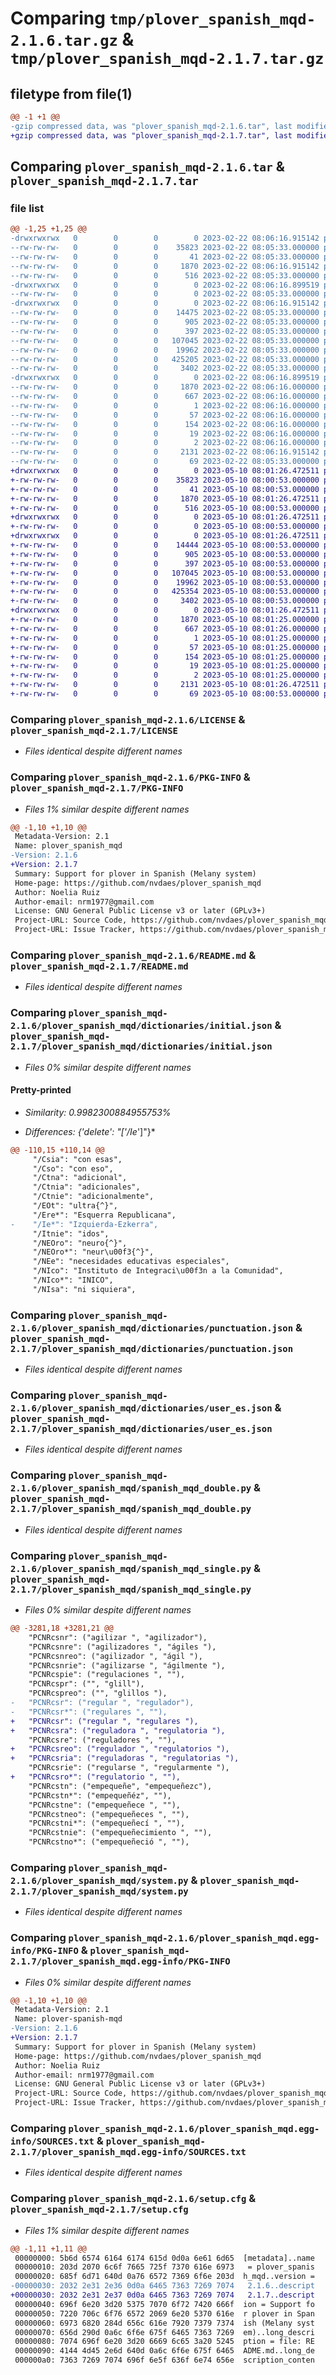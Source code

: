 # Comparing `tmp/plover_spanish_mqd-2.1.6.tar.gz` & `tmp/plover_spanish_mqd-2.1.7.tar.gz`

## filetype from file(1)

```diff
@@ -1 +1 @@
-gzip compressed data, was "plover_spanish_mqd-2.1.6.tar", last modified: Wed Feb 22 08:06:16 2023, max compression
+gzip compressed data, was "plover_spanish_mqd-2.1.7.tar", last modified: Wed May 10 08:01:26 2023, max compression
```

## Comparing `plover_spanish_mqd-2.1.6.tar` & `plover_spanish_mqd-2.1.7.tar`

### file list

```diff
@@ -1,25 +1,25 @@
-drwxrwxrwx   0        0        0        0 2023-02-22 08:06:16.915142 plover_spanish_mqd-2.1.6/
--rw-rw-rw-   0        0        0    35823 2023-02-22 08:05:33.000000 plover_spanish_mqd-2.1.6/LICENSE
--rw-rw-rw-   0        0        0       41 2023-02-22 08:05:33.000000 plover_spanish_mqd-2.1.6/MANIFEST.in
--rw-rw-rw-   0        0        0     1870 2023-02-22 08:06:16.915142 plover_spanish_mqd-2.1.6/PKG-INFO
--rw-rw-rw-   0        0        0      516 2023-02-22 08:05:33.000000 plover_spanish_mqd-2.1.6/README.md
-drwxrwxrwx   0        0        0        0 2023-02-22 08:06:16.899519 plover_spanish_mqd-2.1.6/plover_spanish_mqd/
--rw-rw-rw-   0        0        0        0 2023-02-22 08:05:33.000000 plover_spanish_mqd-2.1.6/plover_spanish_mqd/__init__.py
-drwxrwxrwx   0        0        0        0 2023-02-22 08:06:16.915142 plover_spanish_mqd-2.1.6/plover_spanish_mqd/dictionaries/
--rw-rw-rw-   0        0        0    14475 2023-02-22 08:05:33.000000 plover_spanish_mqd-2.1.6/plover_spanish_mqd/dictionaries/initial.json
--rw-rw-rw-   0        0        0      905 2023-02-22 08:05:33.000000 plover_spanish_mqd-2.1.6/plover_spanish_mqd/dictionaries/punctuation.json
--rw-rw-rw-   0        0        0      397 2023-02-22 08:05:33.000000 plover_spanish_mqd-2.1.6/plover_spanish_mqd/dictionaries/spanish_mqd.py
--rw-rw-rw-   0        0        0   107045 2023-02-22 08:05:33.000000 plover_spanish_mqd-2.1.6/plover_spanish_mqd/dictionaries/user_es.json
--rw-rw-rw-   0        0        0    19962 2023-02-22 08:05:33.000000 plover_spanish_mqd-2.1.6/plover_spanish_mqd/spanish_mqd_double.py
--rw-rw-rw-   0        0        0   425205 2023-02-22 08:05:33.000000 plover_spanish_mqd-2.1.6/plover_spanish_mqd/spanish_mqd_single.py
--rw-rw-rw-   0        0        0     3402 2023-02-22 08:05:33.000000 plover_spanish_mqd-2.1.6/plover_spanish_mqd/system.py
-drwxrwxrwx   0        0        0        0 2023-02-22 08:06:16.899519 plover_spanish_mqd-2.1.6/plover_spanish_mqd.egg-info/
--rw-rw-rw-   0        0        0     1870 2023-02-22 08:06:16.000000 plover_spanish_mqd-2.1.6/plover_spanish_mqd.egg-info/PKG-INFO
--rw-rw-rw-   0        0        0      667 2023-02-22 08:06:16.000000 plover_spanish_mqd-2.1.6/plover_spanish_mqd.egg-info/SOURCES.txt
--rw-rw-rw-   0        0        0        1 2023-02-22 08:06:16.000000 plover_spanish_mqd-2.1.6/plover_spanish_mqd.egg-info/dependency_links.txt
--rw-rw-rw-   0        0        0       57 2023-02-22 08:06:16.000000 plover_spanish_mqd-2.1.6/plover_spanish_mqd.egg-info/entry_points.txt
--rw-rw-rw-   0        0        0      154 2023-02-22 08:06:16.000000 plover_spanish_mqd-2.1.6/plover_spanish_mqd.egg-info/requires.txt
--rw-rw-rw-   0        0        0       19 2023-02-22 08:06:16.000000 plover_spanish_mqd-2.1.6/plover_spanish_mqd.egg-info/top_level.txt
--rw-rw-rw-   0        0        0        2 2023-02-22 08:06:16.000000 plover_spanish_mqd-2.1.6/plover_spanish_mqd.egg-info/zip-safe
--rw-rw-rw-   0        0        0     2131 2023-02-22 08:06:16.915142 plover_spanish_mqd-2.1.6/setup.cfg
--rw-rw-rw-   0        0        0       69 2023-02-22 08:05:33.000000 plover_spanish_mqd-2.1.6/setup.py
+drwxrwxrwx   0        0        0        0 2023-05-10 08:01:26.472511 plover_spanish_mqd-2.1.7/
+-rw-rw-rw-   0        0        0    35823 2023-05-10 08:00:53.000000 plover_spanish_mqd-2.1.7/LICENSE
+-rw-rw-rw-   0        0        0       41 2023-05-10 08:00:53.000000 plover_spanish_mqd-2.1.7/MANIFEST.in
+-rw-rw-rw-   0        0        0     1870 2023-05-10 08:01:26.472511 plover_spanish_mqd-2.1.7/PKG-INFO
+-rw-rw-rw-   0        0        0      516 2023-05-10 08:00:53.000000 plover_spanish_mqd-2.1.7/README.md
+drwxrwxrwx   0        0        0        0 2023-05-10 08:01:26.472511 plover_spanish_mqd-2.1.7/plover_spanish_mqd/
+-rw-rw-rw-   0        0        0        0 2023-05-10 08:00:53.000000 plover_spanish_mqd-2.1.7/plover_spanish_mqd/__init__.py
+drwxrwxrwx   0        0        0        0 2023-05-10 08:01:26.472511 plover_spanish_mqd-2.1.7/plover_spanish_mqd/dictionaries/
+-rw-rw-rw-   0        0        0    14444 2023-05-10 08:00:53.000000 plover_spanish_mqd-2.1.7/plover_spanish_mqd/dictionaries/initial.json
+-rw-rw-rw-   0        0        0      905 2023-05-10 08:00:53.000000 plover_spanish_mqd-2.1.7/plover_spanish_mqd/dictionaries/punctuation.json
+-rw-rw-rw-   0        0        0      397 2023-05-10 08:00:53.000000 plover_spanish_mqd-2.1.7/plover_spanish_mqd/dictionaries/spanish_mqd.py
+-rw-rw-rw-   0        0        0   107045 2023-05-10 08:00:53.000000 plover_spanish_mqd-2.1.7/plover_spanish_mqd/dictionaries/user_es.json
+-rw-rw-rw-   0        0        0    19962 2023-05-10 08:00:53.000000 plover_spanish_mqd-2.1.7/plover_spanish_mqd/spanish_mqd_double.py
+-rw-rw-rw-   0        0        0   425354 2023-05-10 08:00:53.000000 plover_spanish_mqd-2.1.7/plover_spanish_mqd/spanish_mqd_single.py
+-rw-rw-rw-   0        0        0     3402 2023-05-10 08:00:53.000000 plover_spanish_mqd-2.1.7/plover_spanish_mqd/system.py
+drwxrwxrwx   0        0        0        0 2023-05-10 08:01:26.472511 plover_spanish_mqd-2.1.7/plover_spanish_mqd.egg-info/
+-rw-rw-rw-   0        0        0     1870 2023-05-10 08:01:25.000000 plover_spanish_mqd-2.1.7/plover_spanish_mqd.egg-info/PKG-INFO
+-rw-rw-rw-   0        0        0      667 2023-05-10 08:01:26.000000 plover_spanish_mqd-2.1.7/plover_spanish_mqd.egg-info/SOURCES.txt
+-rw-rw-rw-   0        0        0        1 2023-05-10 08:01:25.000000 plover_spanish_mqd-2.1.7/plover_spanish_mqd.egg-info/dependency_links.txt
+-rw-rw-rw-   0        0        0       57 2023-05-10 08:01:25.000000 plover_spanish_mqd-2.1.7/plover_spanish_mqd.egg-info/entry_points.txt
+-rw-rw-rw-   0        0        0      154 2023-05-10 08:01:25.000000 plover_spanish_mqd-2.1.7/plover_spanish_mqd.egg-info/requires.txt
+-rw-rw-rw-   0        0        0       19 2023-05-10 08:01:25.000000 plover_spanish_mqd-2.1.7/plover_spanish_mqd.egg-info/top_level.txt
+-rw-rw-rw-   0        0        0        2 2023-05-10 08:01:25.000000 plover_spanish_mqd-2.1.7/plover_spanish_mqd.egg-info/zip-safe
+-rw-rw-rw-   0        0        0     2131 2023-05-10 08:01:26.472511 plover_spanish_mqd-2.1.7/setup.cfg
+-rw-rw-rw-   0        0        0       69 2023-05-10 08:00:53.000000 plover_spanish_mqd-2.1.7/setup.py
```

### Comparing `plover_spanish_mqd-2.1.6/LICENSE` & `plover_spanish_mqd-2.1.7/LICENSE`

 * *Files identical despite different names*

### Comparing `plover_spanish_mqd-2.1.6/PKG-INFO` & `plover_spanish_mqd-2.1.7/PKG-INFO`

 * *Files 1% similar despite different names*

```diff
@@ -1,10 +1,10 @@
 Metadata-Version: 2.1
 Name: plover_spanish_mqd
-Version: 2.1.6
+Version: 2.1.7
 Summary: Support for plover in Spanish (Melany system)
 Home-page: https://github.com/nvdaes/plover_spanish_mqd
 Author: Noelia Ruiz
 Author-email: nrm1977@gmail.com
 License: GNU General Public License v3 or later (GPLv3+)
 Project-URL: Source Code, https://github.com/nvdaes/plover_spanish_mqd
 Project-URL: Issue Tracker, https://github.com/nvdaes/plover_spanish_mqd/issues
```

### Comparing `plover_spanish_mqd-2.1.6/README.md` & `plover_spanish_mqd-2.1.7/README.md`

 * *Files identical despite different names*

### Comparing `plover_spanish_mqd-2.1.6/plover_spanish_mqd/dictionaries/initial.json` & `plover_spanish_mqd-2.1.7/plover_spanish_mqd/dictionaries/initial.json`

 * *Files 0% similar despite different names*

#### Pretty-printed

 * *Similarity: 0.9982300884955753%*

 * *Differences: {'delete': "['/Ie*']"}*

```diff
@@ -110,15 +110,14 @@
     "/Csia": "con esas",
     "/Cso": "con eso",
     "/Ctna": "adicional",
     "/Ctnia": "adicionales",
     "/Ctnie": "adicionalmente",
     "/EOt": "ultra{^}",
     "/Ere*": "Esquerra Republicana",
-    "/Ie*": "Izquierda-Ezkerra",
     "/Itnie": "idos",
     "/NEOro": "neuro{^}",
     "/NEOro*": "neur\u00f3{^}",
     "/NEe": "necesidades educativas especiales",
     "/NIco": "Instituto de Integraci\u00f3n a la Comunidad",
     "/NIco*": "INICO",
     "/NIsa": "ni siquiera",
```

### Comparing `plover_spanish_mqd-2.1.6/plover_spanish_mqd/dictionaries/punctuation.json` & `plover_spanish_mqd-2.1.7/plover_spanish_mqd/dictionaries/punctuation.json`

 * *Files identical despite different names*

### Comparing `plover_spanish_mqd-2.1.6/plover_spanish_mqd/dictionaries/user_es.json` & `plover_spanish_mqd-2.1.7/plover_spanish_mqd/dictionaries/user_es.json`

 * *Files identical despite different names*

### Comparing `plover_spanish_mqd-2.1.6/plover_spanish_mqd/spanish_mqd_double.py` & `plover_spanish_mqd-2.1.7/plover_spanish_mqd/spanish_mqd_double.py`

 * *Files identical despite different names*

### Comparing `plover_spanish_mqd-2.1.6/plover_spanish_mqd/spanish_mqd_single.py` & `plover_spanish_mqd-2.1.7/plover_spanish_mqd/spanish_mqd_single.py`

 * *Files 0% similar despite different names*

```diff
@@ -3281,18 +3281,21 @@
 	"PCNRcsnr": ("agilizar ", "agilizador"),
 	"PCNRcsnre": ("agilizadores ", "ágiles "),
 	"PCNRcsnreo": ("agilizador ", "ágil "),
 	"PCNRcsnrie": ("agilizarse ", "ágilmente "),
 	"PCNRcspie": ("regulaciones ", ""),
 	"PCNRcspr": ("", "glill"),
 	"PCNRcspreo": ("", "glillos "),
-	"PCNRcsr": ("regular ", "regulador"),
-	"PCNRcsr*": ("regulares ", ""),
+	"PCNRcsr": ("regular ", "regulares "),
+	"PCNRcsra": ("reguladora ", "regulatoria "),
 	"PCNRcsre": ("reguladores ", ""),
+	"PCNRcsreo": ("regulador ", "regulatorios "),
+	"PCNRcsria": ("reguladoras ", "regulatorias "),
 	"PCNRcsrie": ("regularse ", "regularmente "),
+	"PCNRcsro*": ("regulatorio ", ""),
 	"PCNRcstn": ("empequeñe", "empequeñezc"),
 	"PCNRcstn*": ("empequeñéz", ""),
 	"PCNRcstne": ("empequeñece ", ""),
 	"PCNRcstneo": ("empequeñeces ", ""),
 	"PCNRcstni*": ("empequeñecí ", ""),
 	"PCNRcstnie": ("empequeñecimiento ", ""),
 	"PCNRcstno*": ("empequeñeció ", ""),
```

### Comparing `plover_spanish_mqd-2.1.6/plover_spanish_mqd/system.py` & `plover_spanish_mqd-2.1.7/plover_spanish_mqd/system.py`

 * *Files identical despite different names*

### Comparing `plover_spanish_mqd-2.1.6/plover_spanish_mqd.egg-info/PKG-INFO` & `plover_spanish_mqd-2.1.7/plover_spanish_mqd.egg-info/PKG-INFO`

 * *Files 0% similar despite different names*

```diff
@@ -1,10 +1,10 @@
 Metadata-Version: 2.1
 Name: plover-spanish-mqd
-Version: 2.1.6
+Version: 2.1.7
 Summary: Support for plover in Spanish (Melany system)
 Home-page: https://github.com/nvdaes/plover_spanish_mqd
 Author: Noelia Ruiz
 Author-email: nrm1977@gmail.com
 License: GNU General Public License v3 or later (GPLv3+)
 Project-URL: Source Code, https://github.com/nvdaes/plover_spanish_mqd
 Project-URL: Issue Tracker, https://github.com/nvdaes/plover_spanish_mqd/issues
```

### Comparing `plover_spanish_mqd-2.1.6/plover_spanish_mqd.egg-info/SOURCES.txt` & `plover_spanish_mqd-2.1.7/plover_spanish_mqd.egg-info/SOURCES.txt`

 * *Files identical despite different names*

### Comparing `plover_spanish_mqd-2.1.6/setup.cfg` & `plover_spanish_mqd-2.1.7/setup.cfg`

 * *Files 1% similar despite different names*

```diff
@@ -1,11 +1,11 @@
 00000000: 5b6d 6574 6164 6174 615d 0d0a 6e61 6d65  [metadata]..name
 00000010: 203d 2070 6c6f 7665 725f 7370 616e 6973   = plover_spanis
 00000020: 685f 6d71 640d 0a76 6572 7369 6f6e 203d  h_mqd..version =
-00000030: 2032 2e31 2e36 0d0a 6465 7363 7269 7074   2.1.6..descript
+00000030: 2032 2e31 2e37 0d0a 6465 7363 7269 7074   2.1.7..descript
 00000040: 696f 6e20 3d20 5375 7070 6f72 7420 666f  ion = Support fo
 00000050: 7220 706c 6f76 6572 2069 6e20 5370 616e  r plover in Span
 00000060: 6973 6820 284d 656c 616e 7920 7379 7374  ish (Melany syst
 00000070: 656d 290d 0a6c 6f6e 675f 6465 7363 7269  em)..long_descri
 00000080: 7074 696f 6e20 3d20 6669 6c65 3a20 5245  ption = file: RE
 00000090: 4144 4d45 2e6d 640d 0a6c 6f6e 675f 6465  ADME.md..long_de
 000000a0: 7363 7269 7074 696f 6e5f 636f 6e74 656e  scription_conten
```


